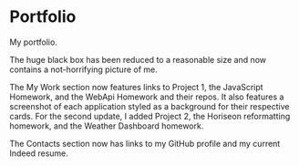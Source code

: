 # Portfolio
My portfolio.

The huge black box has been reduced to a reasonable size and now contains a not-horrifying picture of me.

The My Work section now features links to Project 1, the JavaScript Homework, and the WebApi Homework and their repos.  It also features a screenshot of each application styled as a background for their respective cards.  For the second update, I added Project 2, the Horiseon reformatting homework, and the Weather Dashboard homework.

The Contacts section now has links to my GitHub profile and my current Indeed resume.
